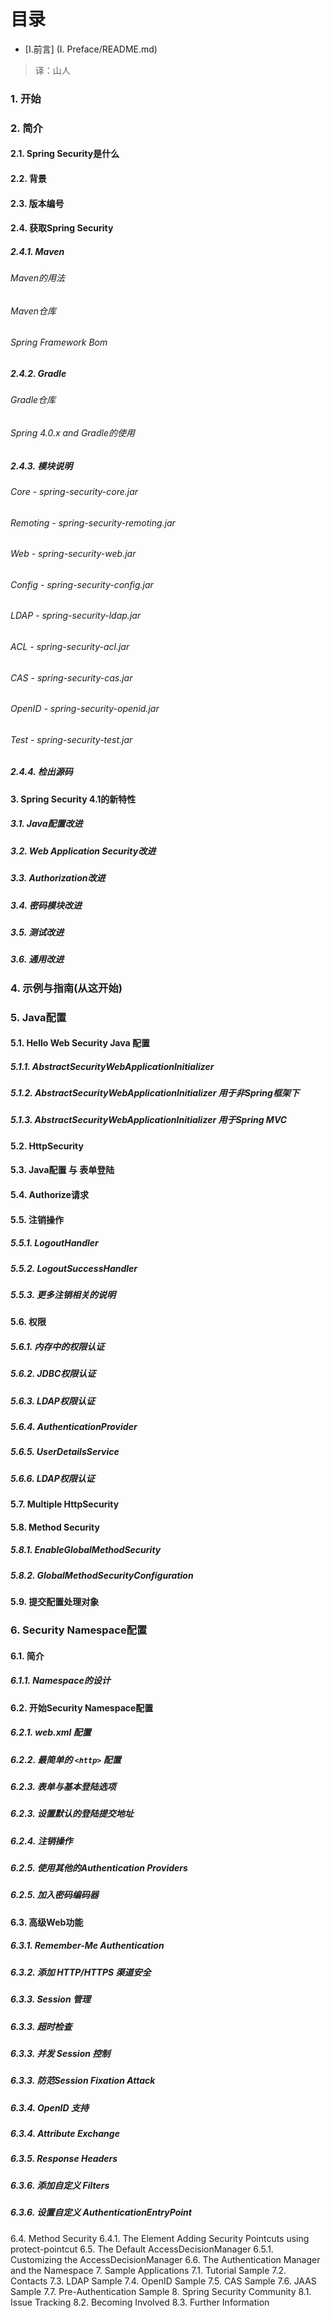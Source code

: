 # 目录


* [I.前言] (I. Preface/README.md)
> 译：山人
### 1. 开始
### 2. 简介
#### 2.1. Spring Security是什么
#### 2.2. 背景
#### 2.3. 版本编号
#### 2.4. 获取Spring Security
##### 2.4.1. Maven
###### Maven的用法
###### Maven仓库
###### Spring Framework Bom
##### 2.4.2. Gradle
###### Gradle仓库
###### Spring 4.0.x and Gradle的使用
##### 2.4.3. 模块说明
###### Core - spring-security-core.jar
###### Remoting - spring-security-remoting.jar
###### Web - spring-security-web.jar
###### Config - spring-security-config.jar
###### LDAP - spring-security-ldap.jar
###### ACL - spring-security-acl.jar
###### CAS - spring-security-cas.jar
###### OpenID - spring-security-openid.jar
###### Test - spring-security-test.jar
##### 2.4.4. 检出源码
#### 3. Spring Security 4.1的新特性
##### 3.1. Java配置改进
##### 3.2. Web Application Security改进
##### 3.3. Authorization改进
##### 3.4. 密码模块改进
##### 3.5. 测试改进
##### 3.6. 通用改进

### 4. 示例与指南(从这开始)
### 5. Java配置
#### 5.1. Hello Web Security Java 配置
##### 5.1.1. AbstractSecurityWebApplicationInitializer
##### 5.1.2. AbstractSecurityWebApplicationInitializer 用于非Spring框架下
##### 5.1.3. AbstractSecurityWebApplicationInitializer 用于Spring MVC
#### 5.2. HttpSecurity
#### 5.3. Java配置 与 表单登陆
#### 5.4. Authorize请求
#### 5.5. 注销操作
##### 5.5.1. LogoutHandler
##### 5.5.2. LogoutSuccessHandler
##### 5.5.3. 更多注销相关的说明
#### 5.6. 权限
##### 5.6.1. 内存中的权限认证
##### 5.6.2. JDBC权限认证
##### 5.6.3. LDAP权限认证
##### 5.6.4. AuthenticationProvider
##### 5.6.5. UserDetailsService
##### 5.6.6. LDAP权限认证
#### 5.7. Multiple HttpSecurity
#### 5.8. Method Security
##### 5.8.1. EnableGlobalMethodSecurity
##### 5.8.2. GlobalMethodSecurityConfiguration
#### 5.9. 提交配置处理对象
### 6. Security Namespace配置
#### 6.1. 简介
##### 6.1.1. Namespace的设计
#### 6.2. 开始Security Namespace配置
##### 6.2.1. web.xml 配置
##### 6.2.2. 最简单的 `<http>` 配置
##### 6.2.3. 表单与基本登陆选项
##### 6.2.3. 设置默认的登陆提交地址
##### 6.2.4. 注销操作
##### 6.2.5. 使用其他的Authentication Providers
##### 6.2.5. 加入密码编码器
#### 6.3. 高级Web功能
##### 6.3.1. Remember-Me Authentication
##### 6.3.2. 添加 HTTP/HTTPS 渠道安全
##### 6.3.3. Session 管理
##### 6.3.3. 超时检查
##### 6.3.3. 并发 Session 控制
##### 6.3.3. 防范Session Fixation Attack
##### 6.3.4. OpenID 支持
##### 6.3.4. Attribute Exchange
##### 6.3.5. Response Headers
##### 6.3.6. 添加自定义 Filters
##### 6.3.6. 设置自定义 AuthenticationEntryPoint
6.4. Method Security
6.4.1. The <global-method-security> Element
Adding Security Pointcuts using protect-pointcut
6.5. The Default AccessDecisionManager
6.5.1. Customizing the AccessDecisionManager
6.6. The Authentication Manager and the Namespace
7. Sample Applications
7.1. Tutorial Sample
7.2. Contacts
7.3. LDAP Sample
7.4. OpenID Sample
7.5. CAS Sample
7.6. JAAS Sample
7.7. Pre-Authentication Sample
8. Spring Security Community
8.1. Issue Tracking
8.2. Becoming Involved
8.3. Further Information